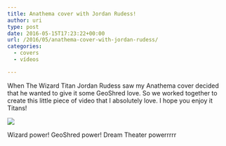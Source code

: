 ```yaml
---
title: Anathema cover with Jordan Rudess!
author: uri
type: post
date: 2016-05-15T17:23:22+00:00
url: /2016/05/anathema-cover-with-jordan-rudess/
categories:
  - covers
  - vídeos

---
```

When The Wizard Titan Jordan Rudess saw my Anathema cover decided that he wanted to give it some GeoShred love. So we worked together to create this little piece of video that I absolutely love. I hope you enjoy it Titans!

[![](http://img.youtube.com/vi/gwIlSHta7-Q/0.jpg)](https://youtube.com/watch?v=gwIlSHta7-Q) 

Wizard power! GeoShred power! Dream Theater powerrrrr